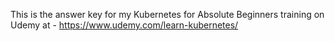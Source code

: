 This is the answer key for my Kubernetes for Absolute Beginners training on Udemy at - https://www.udemy.com/learn-kubernetes/
